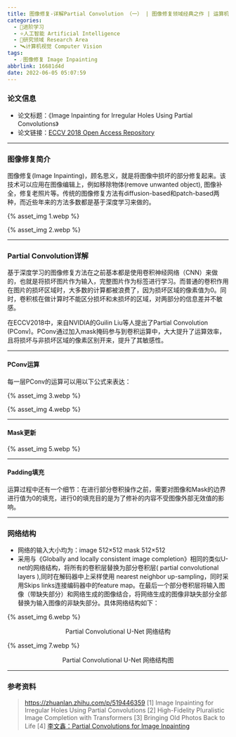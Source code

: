 ```yaml
---
title: 图像修复-详解Partial Convolution （一） | 图像修复领域经典之作 | 运算机制及模型结构
categories:
  - 🌙进阶学习
  - ⭐人工智能 Artificial Intelligence
  - 💫研究领域 Research Area
  - 🛰️计算机视觉 Computer Vision
tags:
  - ☄️图像修复 Image Inpainting
abbrlink: 16681d4d
date: 2022-06-05 05:07:59
---
```


### 论文信息

- 论文标题：《Image Inpainting for Irregular Holes Using Partial Convolutions》
- 论文链接：[ECCV 2018 Open Access Repository](https://openaccess.thecvf.com/content_ECCV_2018/html/Guilin_Liu_Image_Inpainting_for_ECCV_2018_paper.html)

<!--more-->

***

### 图像修复简介

图像修复(Image Inpainting)，顾名思义，就是将图像中损坏的部分修复起来。该技术可以应用在图像编辑上，例如移除物体(remove unwanted object), 图像补全，修复老照片等。传统的图像修复方法有diffusion-based和patch-based两种，而近些年来的方法多数都是基于深度学习来做的。

{% asset_img 1.webp %}

{% asset_img 2.webp %}

***

### Partial Convolution详解

基于深度学习的图像修复方法在之前基本都是使用卷积神经网络（CNN）来做的，也就是将损坏图片作为输入，完整图片作为标签进行学习。而普通的卷积作用在图片的损坏区域时，大多数的计算都被浪费了，因为损坏区域的像素值为0。同时，卷积核在做计算时不能区分损坏和未损坏的区域，对两部分的信息差并不敏感。

在ECCV2018中，来自NVIDIA的Guilin Liu等人提出了Partial Convolution (PConv)。PConv通过加入mask掩码参与到卷积运算中，大大提升了运算效率，且将损坏与非损坏区域的像素区别开来，提升了其敏感性。

***

#### PConv运算

每一层PConv的运算可以用以下公式来表达：

{% asset_img 3.webp %}

{% asset_img 4.webp %}

***

#### Mask更新

{% asset_img 5.webp %}

***

#### Padding填充

运算过程中还有一个细节：在进行部分卷积操作之前，需要对图像和Mask的边界进行值为0的填充，进行0的填充目的是为了修补的内容不受图像外部无效值的影响。

***

### 网络结构

- 网络的输入大小均为：image 512×512 mask 512×512
- 采用与《Globally and locally consistent image completion》相同的类似U-net的网络结构，将所有的卷积层替换为部分卷积层( partial convolutional layers ),同时在解码器中上采样使用 nearest neighbor up-sampling，同时采用Skips links连接编码器中的feature map。在最后一个部分卷积层将输入图像（带缺失部分）和网络生成的图像结合，将网络生成的图像非缺失部分全部替换为输入图像的非缺失部分。具体网络结构如下：

{% asset_img 6.webp %}
<div align='center'>Partial Convolutional U-Net 网络结构</div>

{% asset_img 7.webp %}
<div align='center'>Partial Convolutional U-Net 网络结构图</div>

***

### 参考资料

> <https://zhuanlan.zhihu.com/p/519446359>
> [1] Image Inpainting for Irregular Holes Using Partial Convolutions
> [2] High-Fidelity Pluralistic Image Completion with Transformers
> [3] Bringing Old Photos Back to Life
> [4] [李文鑫：Partial Convolutions for Image Inpainting](https://zhuanlan.zhihu.com/p/139405565)
